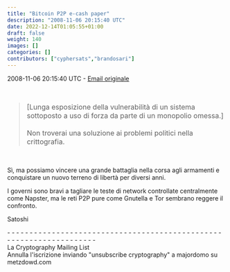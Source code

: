```yaml
---
title: "Bitcoin P2P e-cash paper"
description: "2008-11-06 20:15:40 UTC"
date: 2022-12-14T01:05:55+01:00
draft: false
weight: 140
images: []
categories: []
contributors: ["cyphersats","brandosari"]
---
```


2008-11-06 20:15:40 UTC - [Email originale](https://www.metzdowd.com/pipermail/cryptography/2008-November/014823.html)

<br>
<blockquote style="font-size:16px">
    [Lunga esposizione della vulnerabilità di un sistema sottoposto a uso di forza da parte di un
    monopolio omessa.]
    <br><br>
    Non troverai una soluzione ai problemi politici nella crittografia.
</blockquote>
<br>

Sì, ma possiamo vincere una grande battaglia nella corsa agli armamenti e conquistare un nuovo terreno di libertà per diversi anni.

I governi sono bravi a tagliare le teste di network controllate centralmente come Napster, ma le reti P2P pure come Gnutella e Tor sembrano reggere il confronto.

Satoshi 

\- \- \- \- \- \- \- \- \- \- \- \- \- \- \- \- \- \- \- \- \- \- \- \- \- \- \- \- \- \- \- \- \- \- \- \- \- \- \- \- \- \- \- \- \- \- \- \- \- \- \- \- \- \- \- \- \- \- \- \- \- \- \- \- \- \- \- \-<br>
La Cryptography Mailing List<br>
Annulla l'iscrizione inviando "unsubscribe cryptography" a majordomo su metzdowd.com
